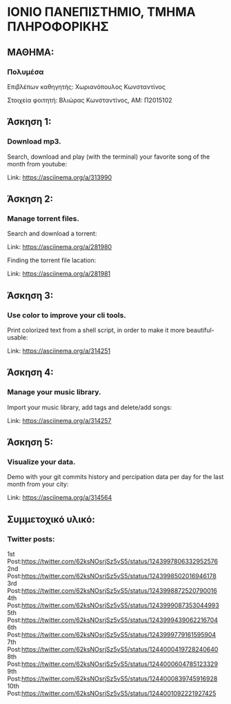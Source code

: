 # ΙΟΝΙΟ ΠΑΝΕΠΙΣΤΗΜΙΟ, ΤΜΗΜΑ ΠΛΗΡΟΦΟΡΙΚΗΣ 
## ΜΑΘΗΜΑ:
### Πολυμέσα

Επιβλέπων καθηγητής: Χωριανόπουλος Κωνσταντίνος 

Στοιχεία φοιτητή:
Βλιώρας Κωνσταντίνος, ΑΜ: Π2015102

## Άσκηση 1:

### Download mp3.
 
 Search, download and play (with the terminal) your favorite song of the month from youtube:
 
 Link: https://asciinema.org/a/313990
 
## Άσκηση 2:

### Manage torrent files.
 
 Search and download a torrent:
 
 Link: https://asciinema.org/a/281980
 
 Finding the torrent file lacation:
 
 Link: https://asciinema.org/a/281981
 
## Άσκηση 3:

### Use color to improve your cli tools.
 
 Print colorized text from a shell script, in order to make it more beautiful-usable:
 
 Link: https://asciinema.org/a/314251
 
## Άσκηση 4:

### Manage your music library.
 
 Import your music library, add tags and delete/add songs:
 
 Link: https://asciinema.org/a/314257
 
## Άσκηση 5:

### Visualize your data.
 
 Demo with your git commits history and percipation data per day for the last month from your city:
 
 Link: https://asciinema.org/a/314564
 
 
## Συμμετοχικό υλικό:
### Twitter posts:

1st  Post:https://twitter.com/62ksNOsrjSz5vS5/status/1243997806332952576
2nd  Post:https://twitter.com/62ksNOsrjSz5vS5/status/1243998502016946178
3rd  Post:https://twitter.com/62ksNOsrjSz5vS5/status/1243998872520790016
4th  Post:https://twitter.com/62ksNOsrjSz5vS5/status/1243999087353044993
5th  Post:https://twitter.com/62ksNOsrjSz5vS5/status/1243999439062216704
6th  Post:https://twitter.com/62ksNOsrjSz5vS5/status/1243999779161595904
7th  Post:https://twitter.com/62ksNOsrjSz5vS5/status/1244000419728240640
8th  Post:https://twitter.com/62ksNOsrjSz5vS5/status/1244000604785123329
9th  Post:https://twitter.com/62ksNOsrjSz5vS5/status/1244000839745916928
10th Post:https://twitter.com/62ksNOsrjSz5vS5/status/1244001092221927425

 
 

